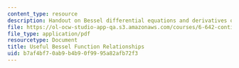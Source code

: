 ```yaml
---
content_type: resource
description: Handout on Bessel differential equations and derivatives of Bessel functions,
file: https://ol-ocw-studio-app-qa.s3.amazonaws.com/courses/6-642-continuum-electromechanics-fall-2008/b7af4bf70ab9b4b90f9995a82afb72f3_bessel.pdf
file_type: application/pdf
resourcetype: Document
title: Useful Bessel Function Relationships
uid: b7af4bf7-0ab9-b4b9-0f99-95a82afb72f3
---
```

